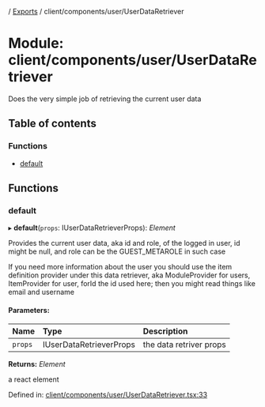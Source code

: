 [](../README.md) / [Exports](../modules.md) / client/components/user/UserDataRetriever

# Module: client/components/user/UserDataRetriever

Does the very simple job of retrieving the current user data

## Table of contents

### Functions

- [default](client_components_user_userdataretriever.md#default)

## Functions

### default

▸ **default**(`props`: IUserDataRetrieverProps): *Element*

Provides the current user data, aka id and role, of the logged in user,
id might be null, and role can be the GUEST_METAROLE in such case

If you need more information about the user you should use the item definition
provider under this data retriever, aka ModuleProvider for users, ItemProvider for
user, forId the id used here; then you might read things like email and username

#### Parameters:

Name | Type | Description |
:------ | :------ | :------ |
`props` | IUserDataRetrieverProps | the data retriver props   |

**Returns:** *Element*

a react element

Defined in: [client/components/user/UserDataRetriever.tsx:33](https://github.com/onzag/itemize/blob/0569bdf2/client/components/user/UserDataRetriever.tsx#L33)
